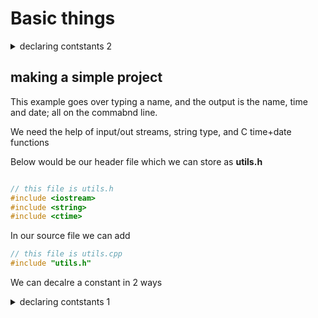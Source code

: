 # Basic things

<details>
<summary>declaring contstants 2</summary>

```c++
int main() 
{
    int NUMBER = 99;
}
```
</details>

## making a simple project
This example goes over typing a name, and the output is the name, time and date; all on the commabnd line.

We need the help of input/out streams, string type, and C time+date functions

Below would be our header file which we can store as <b>utils.h</b>
```c++

// this file is utils.h
#include <iostream>
#include <string>
#include <ctime>

```

In our source file we can add

```c++
// this file is utils.cpp
#include "utils.h"
```




We can decalre a constant in 2 ways

<details>
<summary>declaring contstants 1</summary>

```c++
#include <iostream>
#define NUMBER 4
int main()
{
    using namespace std;
    int main()
    {
        cout << NUMBER << endl;
    }
}
```
</details>
